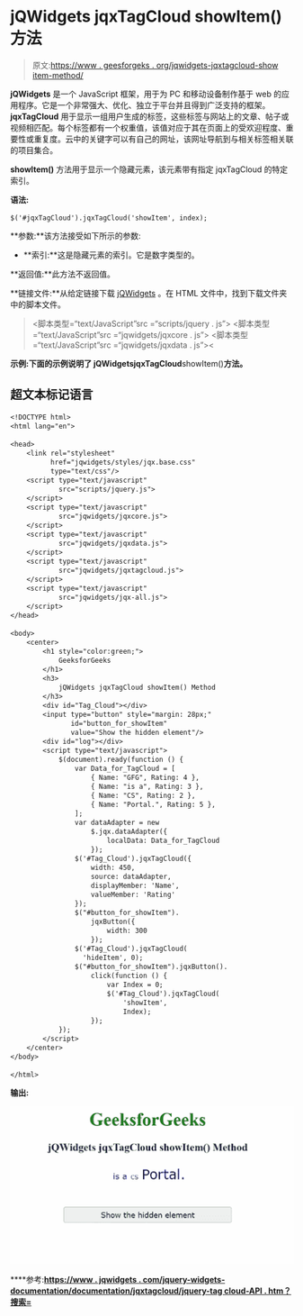 # jQWidgets jqxTagCloud showItem()方法

> 原文:[https://www . geesforgeks . org/jqwidgets-jqxtagcloud-show item-method/](https://www.geeksforgeeks.org/jqwidgets-jqxtagcloud-showitem-method/)

**jQWidgets** 是一个 JavaScript 框架，用于为 PC 和移动设备制作基于 web 的应用程序。它是一个非常强大、优化、独立于平台并且得到广泛支持的框架。 **jqxTagCloud** 用于显示一组用户生成的标签，这些标签与网站上的文章、帖子或视频相匹配。每个标签都有一个权重值，该值对应于其在页面上的受欢迎程度、重要性或重复度。云中的关键字可以有自己的网址，该网址导航到与相关标签相关联的项目集合。

**showItem()** 方法用于显示一个隐藏元素，该元素带有指定 jqxTagCloud 的特定索引。

**语法:**

```
$('#jqxTagCloud').jqxTagCloud('showItem', index);
```

**参数:**该方法接受如下所示的参数:

*   **索引:**这是隐藏元素的索引。它是数字类型的。

**返回值:**此方法不返回值。

**链接文件:**从给定链接下载 [jQWidgets](https://www.jqwidgets.com/download/) 。在 HTML 文件中，找到下载文件夹中的脚本文件。

> <link rel="”stylesheet”" href="”jqwidgets/styles/jqx.base.css”" type="”text/css”">
> <脚本类型=“text/JavaScript”src =“scripts/jquery . js”></脚本>
> <脚本类型=“text/JavaScript”src =“jqwidgets/jqxcore . js”></脚本>
> <脚本类型=“text/JavaScript”src =“jqwidgets/jqxdata . js”><

**示例:**下面的示例说明了 jQWidgets**jqxTagCloud**showItem()**方法。**

## **超文本标记语言**

```
<!DOCTYPE html>
<html lang="en">

<head>
    <link rel="stylesheet" 
          href="jqwidgets/styles/jqx.base.css"
          type="text/css"/>
    <script type="text/javascript" 
            src="scripts/jquery.js">
    </script>
    <script type="text/javascript" 
            src="jqwidgets/jqxcore.js">
    </script>
    <script type="text/javascript" 
            src="jqwidgets/jqxdata.js">
    </script>
    <script type="text/javascript" 
            src="jqwidgets/jqxtagcloud.js">
    </script>
    <script type="text/javascript" 
            src="jqwidgets/jqx-all.js">
    </script>
</head>

<body>
    <center>
        <h1 style="color:green;">
            GeeksforGeeks
        </h1>
        <h3>
            jQWidgets jqxTagCloud showItem() Method
        </h3>
        <div id="Tag_Cloud"></div>
        <input type="button" style="margin: 28px;" 
               id="button_for_showItem" 
               value="Show the hidden element"/>
        <div id="log"></div>
        <script type="text/javascript">
            $(document).ready(function () {
                var Data_for_TagCloud = [
                    { Name: "GFG", Rating: 4 },
                    { Name: "is a", Rating: 3 },
                    { Name: "CS", Rating: 2 },
                    { Name: "Portal.", Rating: 5 },
                ];
                var dataAdapter = new
                    $.jqx.dataAdapter({
                        localData: Data_for_TagCloud
                    });
                $('#Tag_Cloud').jqxTagCloud({
                    width: 450,
                    source: dataAdapter,
                    displayMember: 'Name',
                    valueMember: 'Rating'
                });
                $("#button_for_showItem").
                    jqxButton({
                        width: 300
                    });
                $('#Tag_Cloud').jqxTagCloud(
                  'hideItem', 0);
                $("#button_for_showItem").jqxButton().
                    click(function () {
                        var Index = 0;
                        $('#Tag_Cloud').jqxTagCloud(
                            'showItem',
                            Index);
                    });
            });
        </script>
    </center>
</body>

</html>
```

****输出:****

**![](img/2b9d1733f174baa7e8912fdd8f646927.png)**

****参考:**[https://www . jqwidgets . com/jquery-widgets-documentation/documentation/jqxtagcloud/jquery-tag cloud-API . htm？搜索=](https://www.jqwidgets.com/jquery-widgets-documentation/documentation/jqxtagcloud/jquery-tagcloud-api.htm?search=)**